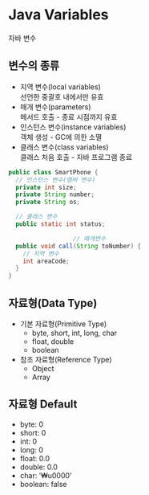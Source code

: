 # Java Variables

자바 변수

## 변수의 종류

- 지역 변수(local variables)  
  선언한 중괄호 내에서만 유효
- 매개 변수(parameters)  
  메서드 호출 - 종료 시점까지 유효
- 인스턴스 변수(instance variables)  
  객체 생성 - GC에 의한 소멸
- 클래스 변수(class variables)  
  클래스 처음 호출 - 자바 프로그램 종료

```java
public class SmartPhone {
  // 인스턴스 변수(맴버 변수)
  private int size;
  private String number;
  private String os;

  // 클래스 변수
  public static int status;

                  // 매개변수
  public void call(String toNumber) {
    // 지역 변수
    int areaCode;
  }
}
```

## 자료형(Data Type)

- 기본 자료형(Primitive Type)
  -  byte, short, int, long, char
  -  float, double
  -  boolean
- 참조 자료형(Reference Type)
  - Object
  - Array

## 자료형 Default

- byte: 0
- short: 0
- int: 0
- long: 0
- float: 0.0
- double: 0.0
- char: '₩u0000'
- boolean: false 
